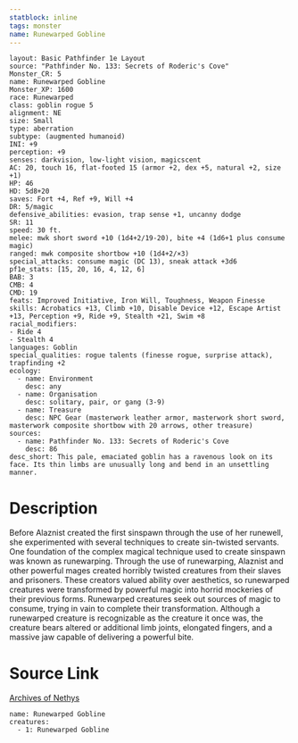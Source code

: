 ```yaml
---
statblock: inline
tags: monster
name: Runewarped Gobline
---
```

```statblock
layout: Basic Pathfinder 1e Layout
source: "Pathfinder No. 133: Secrets of Roderic's Cove"
Monster_CR: 5
name: Runewarped Gobline
Monster_XP: 1600
race: Runewarped
class: goblin rogue 5
alignment: NE
size: Small
type: aberration
subtype: (augmented humanoid)
INI: +9
perception: +9
senses: darkvision, low-light vision, magicscent
AC: 20, touch 16, flat-footed 15 (armor +2, dex +5, natural +2, size +1)
HP: 46
HD: 5d8+20
saves: Fort +4, Ref +9, Will +4
DR: 5/magic
defensive_abilities: evasion, trap sense +1, uncanny dodge
SR: 11
speed: 30 ft.
melee: mwk short sword +10 (1d4+2/19-20), bite +4 (1d6+1 plus consume magic)
ranged: mwk composite shortbow +10 (1d4+2/×3)
special_attacks: consume magic (DC 13), sneak attack +3d6
pf1e_stats: [15, 20, 16, 4, 12, 6]
BAB: 3
CMB: 4
CMD: 19
feats: Improved Initiative, Iron Will, Toughness, Weapon Finesse
skills: Acrobatics +13, Climb +10, Disable Device +12, Escape Artist +13, Perception +9, Ride +9, Stealth +21, Swim +8
racial_modifiers:
- Ride 4
- Stealth 4
languages: Goblin
special_qualities: rogue talents (finesse rogue, surprise attack), trapfinding +2
ecology:
  - name: Environment
    desc: any
  - name: Organisation
    desc: solitary, pair, or gang (3-9)
  - name: Treasure
    desc: NPC Gear (masterwork leather armor, masterwork short sword, masterwork composite shortbow with 20 arrows, other treasure)
sources:
  - name: Pathfinder No. 133: Secrets of Roderic's Cove
    desc: 86
desc_short: This pale, emaciated goblin has a ravenous look on its face. Its thin limbs are unusually long and bend in an unsettling manner.
```
# Description
Before Alaznist created the first sinspawn through the use of her runewell, she experimented with several techniques to create sin-twisted servants. One foundation of the complex magical technique used to create sinspawn was known as runewarping. Through the use of runewarping, Alaznist and other powerful mages created horribly twisted creatures from their slaves and prisoners. These creators valued ability over aesthetics, so runewarped creatures were transformed by powerful magic into horrid mockeries of their previous forms. Runewarped creatures seek out sources of magic to consume, trying in vain to complete their transformation. Although a runewarped creature is recognizable as the creature it once was, the creature bears altered or additional limb joints, elongated fingers, and a massive jaw capable of delivering a powerful bite.
# Source Link
[Archives of Nethys](https://aonprd.com/MonsterDisplay.aspx?ItemName=Runewarped%20Gobline)
```encounter-table
name: Runewarped Gobline
creatures:
  - 1: Runewarped Gobline
```
